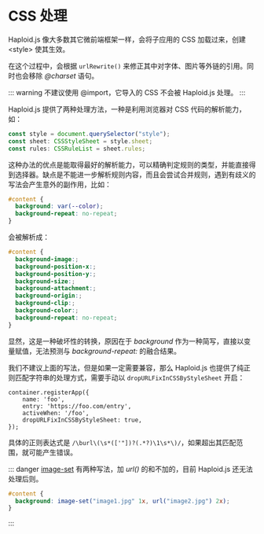 # CSS 处理

Haploid.js 像大多数其它微前端框架一样，会将子应用的 CSS 加载过来，创建 &lt;style&gt; 使其生效。

在这个过程中，会根据 `urlRewrite()` 来修正其中对字体、图片等外链的引用。同时也会移除 _@charset_ 语句。

::: warning
不建议使用 @import，它导入的 CSS 不会被 Haploid.js 处理。
:::

Haploid.js 提供了两种处理方法，一种是利用浏览器对 CSS 代码的解析能力，如：

```ts
const style = document.querySelector("style");
const sheet: CSSStyleSheet = style.sheet;
const rules: CSSRuleList = sheet.rules;
```

这种办法的优点是能取得最好的解析能力，可以精确判定规则的类型，并能直接得到选择器。缺点是不能进一步解析规则内容，而且会尝试合并规则，遇到有歧义的写法会产生意外的副作用，比如：

```css
#content {
  background: var(--color);
  background-repeat: no-repeat;
}
```

会被解析成：

```css
#content {
  background-image:;
  background-position-x:;
  background-position-y:;
  background-size:;
  background-attachment:;
  background-origin:;
  background-clip:;
  background-color:;
  background-repeat: no-repeat;
}
```

显然，这是一种破坏性的转换，原因在于 _background_ 作为一种简写，直接以变量赋值，无法预测与 _background-repeat:_ 的融合结果。

我们不建议上面的写法，但是如果一定需要兼容，那么 Haploid.js 也提供了纯正则匹配字符串的处理方式，需要手动以 `dropURLFixInCSSByStyleSheet` 开启：

```ts{5}
container.registerApp({
    name: 'foo',
    entry: 'https://foo.com/entry',
    activeWhen: '/foo',
    dropURLFixInCSSByStyleSheet: true,
});
```

具体的正则表达式是 `/\burl\(\s*(['"])?(.*?)\1\s*\)/`，如果超出其匹配范围，就可能产生错误。

::: danger
[image-set](https://developer.mozilla.org/en-US/docs/Web/CSS/image/image-set) 有两种写法，加 _url()_ 的和不加的，目前 Haploid.js 还无法处理后则。

```css
#content {
  background: image-set("image1.jpg" 1x, url("image2.jpg") 2x);
}
```

:::
